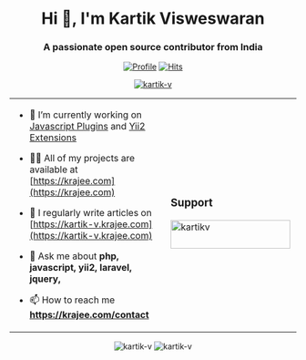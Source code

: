 <h1 align="center">Hi 👋, I'm Kartik Visweswaran</h1>
<h3 align="center">A passionate open source contributor from India</h3>

<div align="center">

[![Profile](https://komarev.com/ghpvc/?username=kartik-v&label=Profile%20views&color=0e75b6&style=flat)](https://github.com/kartik-v)
[![Hits](https://hits.seeyoufarm.com/api/count/incr/badge.svg?url=https%3A%2F%2Fgithub.com%2Fkartik-v&count_bg=%2379C83D&title_bg=%23555555&title=hits&edge_flat=true)](https://github.com/kartik-v)

</div>

<p align="center"> <a href="https://github.com/ryo-ma/github-profile-trophy"><img src="https://github-profile-trophy.vercel.app/?username=kartik-v" alt="kartik-v" /></a> </p>


<table align="center"><tr><td>

- 🔭 I’m currently working on [Javascript Plugins](https://plugins.krajee.com) and [Yii2 Extensions](https://demos.krajee.com)

- 👨‍💻 All of my projects are available at [https://krajee.com](https://krajee.com)

- 📝 I regularly write articles on [https://kartik-v.krajee.com](https://kartik-v.krajee.com)

- 💬 Ask me about **php, javascript, yii2, laravel, jquery,**

- 📫 How to reach me **https://krajee.com/contact**

</td><td>

### Support
<p><a href="https://www.buymeacoffee.com/kartikv"> <img align="left" src="https://cdn.buymeacoffee.com/buttons/v2/default-yellow.png" height="50" width="210" alt="kartikv" /></a></p><br><br>

</td></tr></table>

<p align="center">

<img src="https://github-readme-stats.vercel.app/api?username=kartik-v&show_icons=true&locale=en" alt="kartik-v" />
<img src="https://github-readme-streak-stats.herokuapp.com/?user=kartik-v&" alt="kartik-v" />

</p>
